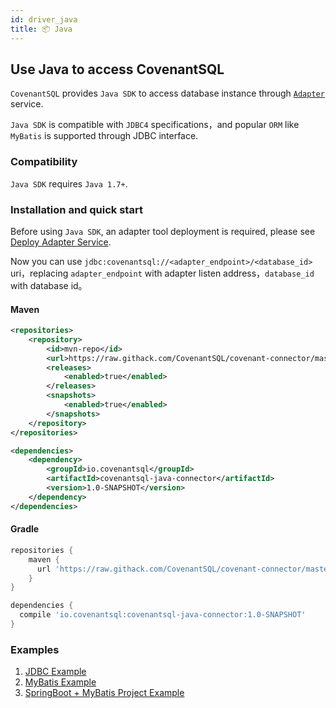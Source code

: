 ```yaml
---
id: driver_java
title: 📦 Java
---
```


## Use Java to access CovenantSQL

`CovenantSQL` provides `Java SDK` to access database instance through [`Adapter`](./adapter) service.

`Java SDK` is compatible with `JDBC4` specifications，and popular `ORM` like `MyBatis` is supported through JDBC interface.

### Compatibility

`Java SDK` requires `Java 1.7+`.

### Installation and quick start

Before using `Java SDK`, an adapter tool deployment is required, please see [Deploy Adapter Service](./adapter).

Now you can use `jdbc:covenantsql://<adapter_endpoint>/<database_id>` uri，replacing `adapter_endpoint` with adapter listen address，`database_id` with database id。

#### Maven

```xml
<repositories>
    <repository>
        <id>mvn-repo</id>
        <url>https://raw.githack.com/CovenantSQL/covenant-connector/master/covenantsql-java-connector/mvn-repo</url>
        <releases>
            <enabled>true</enabled>
        </releases>
        <snapshots>
            <enabled>true</enabled>
        </snapshots>
    </repository>
</repositories>
```

```xml
<dependencies>
    <dependency>
        <groupId>io.covenantsql</groupId>
        <artifactId>covenantsql-java-connector</artifactId>
        <version>1.0-SNAPSHOT</version>
    </dependency>
</dependencies>
```

#### Gradle

```gradle
repositories {
    maven {
      url 'https://raw.githack.com/CovenantSQL/covenant-connector/master/covenantsql-java-connector/mvn-repo'
    }
}

dependencies {
  compile 'io.covenantsql:covenantsql-java-connector:1.0-SNAPSHOT'
}
```

### Examples

1. [JDBC Example](https://github.com/CovenantSQL/covenant-connector/blob/master/covenantsql-java-connector/example/src/main/java/io/covenantsql/connector/example/jdbc/Example.java)
2. [MyBatis Example](https://github.com/CovenantSQL/covenant-connector/blob/master/covenantsql-java-connector/example/src/main/java/io/covenantsql/connector/example/mybatis/Example.java)
3. [SpringBoot + MyBatis Project Example](https://github.com/CovenantSQL/covenantsql-mybatis-spring-boot-jpetstore)